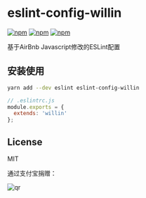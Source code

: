# eslint-config-willin

[![npm](https://img.shields.io/npm/v/eslint-config-willin.svg?style=plastic)](https://npmjs.org/package/eslint-config-willin) [![npm](https://img.shields.io/npm/dm/eslint-config-willin.svg?style=plastic)](https://npmjs.org/package/eslint-config-willin) [![npm](https://img.shields.io/npm/dt/eslint-config-willin.svg?style=plastic)](https://npmjs.org/package/eslint-config-willin)

基于AirBnb Javascript修改的ESLint配置

## 安装使用

```bash
yarn add --dev eslint eslint-config-willin
```

```js
// .eslintrc.js
module.exports = {
  extends: 'willin'
};
```

## License

MIT

通过支付宝捐赠：

![qr](https://cloud.githubusercontent.com/assets/1890238/15489630/fccbb9cc-2193-11e6-9fed-b93c59d6ef37.png)
